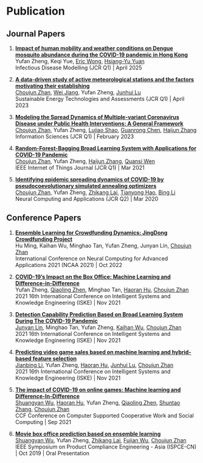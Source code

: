 # Publication

## Journal Papers

1. **[Impact of human mobility and weather conditions on Dengue mosquito abundance during the COVID-19 pandemic in Hong Kong](https://www.sciencedirect.com/science/article/pii/S2468042725000284)**  
   Yufan Zheng, Keqi Yue, [Eric Wong](https://www.ee.cityu.edu.hk/~ewong/), [Hsiang-Yu Yuan](https://www.cityu.edu.hk/bms/profile/seanyuan.htm/)  
   Infectious Disease Modelling (JCR Q1) | April 2025

2. **[A data-driven study of active meteorological stations and the factors motivating their establishing](https://www.sciencedirect.com/science/article/pii/S2213138823001406)**  
   [Choujun Zhan](https://scholar.google.com/citations?user=CQjEUkAAAAAJ), [Wei Jiang](https://scholar.google.com.hk/citations?hl=zh-CN&user=L8Z_cSsAAAAJ), Yufan Zheng, [Junhui Lu](https://www.researchgate.net/scientific-contributions/Qizhi-Zhang-2169956937)  
   Sustainable Energy Technologies and Assessments (JCR Q1) | April 2023

3. **[Modeling the Spread Dynamics of Multiple-variant Coronavirus Disease under Public Health Interventions: A General Framework](https://www.sciencedirect.com/science/article/pii/S002002552300172X)**  
   [Choujun Zhan](https://scholar.google.com/citations?user=CQjEUkAAAAAJ), Yufan Zheng, [Lujiao Shao](https://www.ee.cityu.edu.hk/~gchen/), [Guanrong Chen](https://www.ee.cityu.edu.hk/~gchen/), [Haijun Zhang](https://dl2link.com/)  
   Information Sciences (JCR Q1) | February 2023

4. **[Random-Forest-Bagging Broad Learning System with Applications for COVID-19 Pandemic](https://ieeexplore.ieee.org/document/9380648/)**  
   [Choujun Zhan](https://scholar.google.com/citations?user=CQjEUkAAAAAJ), Yufan Zheng, [Haijun Zhang](https://dl2link.com/), [Quansi Wen](https://www.researchgate.net/scientific-contributions/Quansi-Wen-2157669220)  
   IEEE Internet of Things Journal (JCR Q1) | Mar 2021

5. **[Identifying epidemic spreading dynamics of COVID-19 by pseudocoevolutionary simulated annealing optimizers](https://link.springer.com/article/10.1007/s00521-020-05285-9)**  
   [Choujun Zhan](https://scholar.google.com/citations?user=CQjEUkAAAAAJ), Yufan Zheng, [Zhikang Lai](https://scholar.google.com.hk/citations?user=eUJqqJYAAAAJ), [Tianyong Hao](https://dblp.org/pid/81/6701.html), [Bing Li](https://dblp.org/pid/81/6701.html)  
   Neural Computing and Applications (JCR Q2) | Mar 2020

## Conference Papers

1. **[Ensemble Learning for Crowdfunding Dynamics: JingDong Crowdfunding Project](https://link.springer.com/chapter/10.1007/978-981-19-6135-9_28)**  
   Hu Ming, Kaihan Wu, Minghao Tan, Yufan Zheng, Junyan Lin, [Choujun Zhan](https://scholar.google.com/citations?user=CQjEUkAAAAAJ)  
   International Conference on Neural Computing for Advanced Applications 2021 (NCAA 2021) | Oct 2022

2. **[COVID-19’s Impact on the Box Office: Machine Learning and Difference-in-Difference](https://ieeexplore.ieee.org/abstract/document/9755401)**  
   Yufan Zheng, [Qiaoling Zhen](https://scholar.google.com/citations?user=CQjEUkAAAAAJ), Minghao Tan, [Haoran Hu](https://scholar.google.com/citations?user=CQjEUkAAAAAJ), [Choujun Zhan](https://scholar.google.com/citations?user=CQjEUkAAAAAJ)  
   2021 16th International Conference on Intelligent Systems and Knowledge Engineering (ISKE) | Nov 2021

3. **[Detection Capability Prediction Based on Broad Learning System During The COVID-19 Pandemic](https://ieeexplore.ieee.org/abstract/document/9755321/)**  
   [Junyan Lin](https://scholar.google.com/citations?user=CQjEUkAAAAAJ), Minghao Tan, Yufan Zheng, [Kaihan Wu](https://scholar.google.com/citations?user=CQjEUkAAAAAJ), [Choujun Zhan](https://scholar.google.com/citations?user=CQjEUkAAAAAJ)  
   2021 16th International Conference on Intelligent Systems and Knowledge Engineering (ISKE) | Nov 2021

4. **[Predicting video game sales based on machine learning and hybrid-based feature selection](https://ieeexplore.ieee.org/abstract/document/9755343/)**  
   [Jianbing Li](https://scholar.google.com/citations?user=CQjEUkAAAAAJ), Yufan Zheng, [Haoran Hu](https://scholar.google.com/citations?user=CQjEUkAAAAAJ), [Junhui Lu](https://scholar.google.com/citations?user=CQjEUkAAAAAJ), [Choujun Zhan](https://scholar.google.com/citations?user=CQjEUkAAAAAJ)  
   2021 16th International Conference on Intelligent Systems and Knowledge Engineering (ISKE) | Nov 2021

5. **[The impact of COVID-19 on online games: Machine learning and Difference-In-Difference](https://link.springer.com/chapter/10.1007/978-981-19-4549-6_35)**  
   [Shuangyan Wu](https://scholar.google.com/citations?user=CQjEUkAAAAAJ), [Haoran Hu](https://scholar.google.com/citations?user=CQjEUkAAAAAJ), Yufan Zheng, [Qiaoling Zhen](https://scholar.google.com/citations?user=CQjEUkAAAAAJ), [Shuntao Zhang](https://scholar.google.com/citations?user=CQjEUkAAAAAJ), [Choujun Zhan](https://scholar.google.com/citations?user=CQjEUkAAAAAJ)  
   CCF Conference on Computer Supported Cooperative Work and Social Computing | Sep 2021

6. **[Movie box office prediction based on ensemble learning](https://ieeexplore.ieee.org/document/8958631)**  
   [Shuangyan Wu](https://scholar.google.com/citations?user=CQjEUkAAAAAJ), Yufan Zheng, [Zhikang Lai](https://scholar.google.com.hk/citations?user=eUJqqJYAAAAJ), [Fujian Wu](https://scholar.google.com/citations?user=CQjEUkAAAAAJ), [Choujun Zhan](https://scholar.google.com/citations?user=CQjEUkAAAAAJ)  
   IEEE Symposium on Product Compliance Engineering - Asia (ISPCE-CN) | Oct 2019 | Oral Presentation